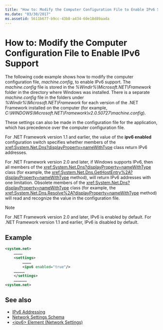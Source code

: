 ```yaml
---
title: "How to: Modify the Computer Configuration File to Enable IPv6 Support"
ms.date: "03/30/2017"
ms.assetid: 5611b677-b9cc-43b8-a434-60e18d89aada
---
```

# How to: Modify the Computer Configuration File to Enable IPv6 Support
The following code example shows how to modify the computer configuration file, *machine.config*, to enable IPv6 support. The *machine.config* file is stored in the *%Windir%\Microsoft.NET\Framework* folder in the directory where Windows was installed. There is a separate *machine.config* file in the folders under *%Windir%\Microsoft.NET\Framework* for each version of the .NET Framework installed on the computer (for example, *C:\WINDOWS\Microsoft.NET\Framework\v2.0.50727\machine.config*).  
  
 These settings can also be made in the configuration file for the application, which has precedence over the computer configuration file.  
  
 For .NET Framework version 1.1 and earlier, the value of the **ipv6 enabled** configuration switch specifies whether members of the <xref:System.Net.Dns?displayProperty=nameWithType> class return IPv6 addresses.  
  
 For .NET Framework version 2.0 and later, if Windows supports IPv6, then all members of the <xref:System.Net.Dns?displayProperty=nameWithType> class (for example, the <xref:System.Net.Dns.GetHostEntry%2A?displayProperty=nameWithType> method), will return IPv6 addresses with one limitation. Obsolete members of the <xref:System.Net.Dns?displayProperty=nameWithType> class (for example, the <xref:System.Net.Dns.Resolve%2A?displayProperty=nameWithType> method) will read and recognize the value in the configuration file.  
  
> [!NOTE]
> For .NET Framework version 2.0 and later, IPv6 is enabled by default. For .NET Framework version 1.1 and earlier, IPv6 is disabled by default.  
  
## Example  
  
```xml  
<system.net>  
    …………  
    <settings>  
        …………  
        <ipv6 enabled="true"/>   
    ……………  
    </settings>  
    ………………  
<system.net>  
```  
  
## See also

- [IPv6 Addressing](ipv6-addressing.md)
- [Network Settings Schema](../configure-apps/file-schema/network/index.md)
- [\<ipv6> Element (Network Settings)](../configure-apps/file-schema/network/ipv6-element-network-settings.md)
